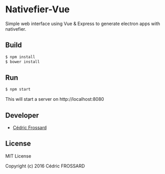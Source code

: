 Nativefier-Vue
==============

Simple web interface using Vue & Express to generate electron apps with nativefier.


Build
-----

```bash
$ npm install
$ bower install
```

Run
---

```bash
$ npm start
```

This will start a server on http://localhost:8080


Developer
---------
  * [Cédric Frossard](https://github.com/Adrion)

License
-------

MIT License

Copyright (c) 2016 Cédric FROSSARD